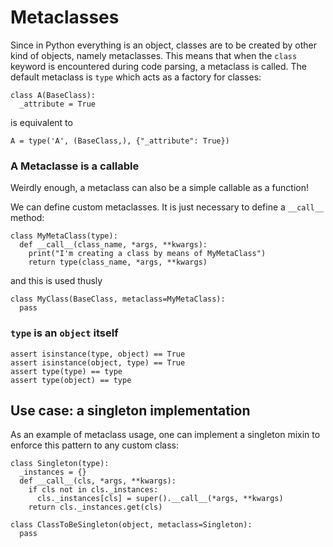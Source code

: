 # Metaclasses
Since in Python everything is an object, classes are to be created by other kind of objects, namely metaclasses. This means that when the `class` keyword is encountered during code parsing, a metaclass is called. The default metaclass is `type` which acts as a factory for classes:
```
class A(BaseClass):
  _attribute = True
```
is equivalent to
```
A = type('A', (BaseClass,), {"_attribute": True})
```

### A Metaclasse is a callable
Weirdly enough, a metaclass can also be a simple callable as a function!

We can define custom metaclasses. It is just necessary to define a `__call__` method:
```
class MyMetaClass(type):
  def __call__(class_name, *args, **kwargs):
    print("I'm creating a class by means of MyMetaClass")
    return type(class_name, *args, **kwargs)
```
and this is used thusly
```
class MyClass(BaseClass, metaclass=MyMetaClass):
  pass
```

### `type` is an `object` itself
```
assert isinstance(type, object) == True
assert isinstance(object, type) == True
assert type(type) == type
assert type(object) == type
```

## Use case: a singleton implementation
As an example of metaclass usage, one can implement a singleton mixin to enforce this pattern to any custom class:
```
class Singleton(type):
  _instances = {}
  def __call__(cls, *args, **kwargs):
    if cls not in cls._instances:
      cls._instances[cls] = super().__call__(*args, **kwargs)
    return cls._instances.get(cls)

class ClassToBeSingleton(object, metaclass=Singleton):
  pass
```
